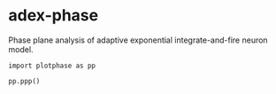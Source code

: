 # adex-phase

Phase plane analysis of adaptive exponential integrate-and-fire neuron model.

`import plotphase as pp`

`pp.ppp()`
